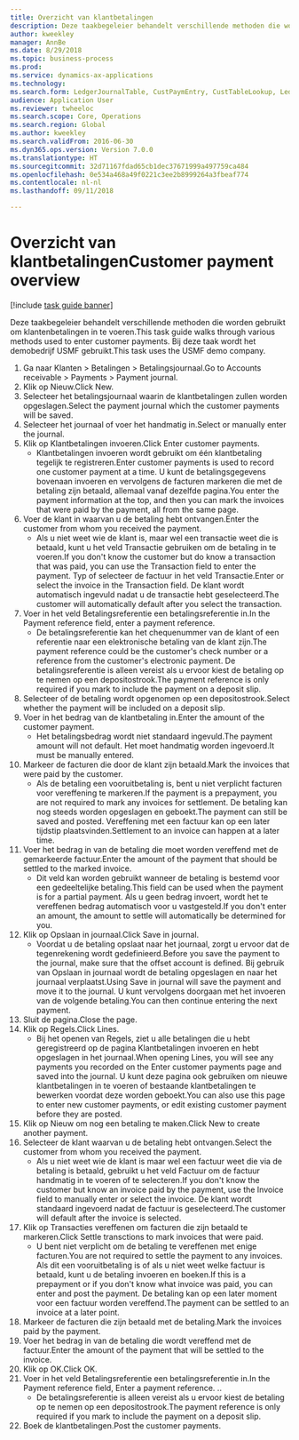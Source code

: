 ```yaml
--- 
title: Overzicht van klantbetalingen
description: Deze taakbegeleier behandelt verschillende methoden die worden gebruikt om klantenbetalingen in te voeren.
author: kweekley
manager: AnnBe
ms.date: 8/29/2018
ms.topic: business-process
ms.prod: 
ms.service: dynamics-ax-applications
ms.technology: 
ms.search.form: LedgerJournalTable, CustPaymEntry, CustTableLookup, LedgerJournalTransCustPaym, CustOpenTrans, BankAccountTableLookUp
audience: Application User
ms.reviewer: twheeloc
ms.search.scope: Core, Operations
ms.search.region: Global
ms.author: kweekley
ms.search.validFrom: 2016-06-30
ms.dyn365.ops.version: Version 7.0.0
ms.translationtype: HT
ms.sourcegitcommit: 32d71167fdad65cb1dec37671999a497759ca484
ms.openlocfilehash: 0e534a468a49f0221c3ee2b8999264a3fbeaf774
ms.contentlocale: nl-nl
ms.lasthandoff: 09/11/2018

---
```

# <a name="customer-payment-overview"></a><span data-ttu-id="1ac8d-103">Overzicht van klantbetalingen</span><span class="sxs-lookup"><span data-stu-id="1ac8d-103">Customer payment overview</span></span>

[!include [task guide banner](../../includes/task-guide-banner.md)]

<span data-ttu-id="1ac8d-104">Deze taakbegeleier behandelt verschillende methoden die worden gebruikt om klantenbetalingen in te voeren.</span><span class="sxs-lookup"><span data-stu-id="1ac8d-104">This task guide walks through various methods used to enter customer payments.</span></span> <span data-ttu-id="1ac8d-105">Bij deze taak wordt het demobedrijf USMF gebruikt.</span><span class="sxs-lookup"><span data-stu-id="1ac8d-105">This task uses the USMF demo company.</span></span>

1. <span data-ttu-id="1ac8d-106">Ga naar Klanten > Betalingen > Betalingsjournaal.</span><span class="sxs-lookup"><span data-stu-id="1ac8d-106">Go to Accounts receivable > Payments > Payment journal.</span></span>
2. <span data-ttu-id="1ac8d-107">Klik op Nieuw.</span><span class="sxs-lookup"><span data-stu-id="1ac8d-107">Click New.</span></span>
3. <span data-ttu-id="1ac8d-108">Selecteer het betalingsjournaal waarin de klantbetalingen zullen worden opgeslagen.</span><span class="sxs-lookup"><span data-stu-id="1ac8d-108">Select the payment journal which the customer payments will be saved.</span></span>
4. <span data-ttu-id="1ac8d-109">Selecteer het journaal of voer het handmatig in.</span><span class="sxs-lookup"><span data-stu-id="1ac8d-109">Select or manually enter the journal.</span></span>
5. <span data-ttu-id="1ac8d-110">Klik op Klantbetalingen invoeren.</span><span class="sxs-lookup"><span data-stu-id="1ac8d-110">Click Enter customer payments.</span></span>
    * <span data-ttu-id="1ac8d-111">Klantbetalingen invoeren wordt gebruikt om één klantbetaling tegelijk te registreren.</span><span class="sxs-lookup"><span data-stu-id="1ac8d-111">Enter customer payments is used to record one customer payment at a time.</span></span> <span data-ttu-id="1ac8d-112">U kunt de betalingsgegevens bovenaan invoeren en vervolgens de facturen markeren die met de betaling zijn betaald, allemaal vanaf dezelfde pagina.</span><span class="sxs-lookup"><span data-stu-id="1ac8d-112">You enter the payment information at the top, and then you can mark the invoices that were paid by the payment, all from the same page.</span></span>  
6. <span data-ttu-id="1ac8d-113">Voer de klant in waarvan u de betaling hebt ontvangen.</span><span class="sxs-lookup"><span data-stu-id="1ac8d-113">Enter the customer from whom you received the payment.</span></span>
    * <span data-ttu-id="1ac8d-114">Als u niet weet wie de klant is, maar wel een transactie weet die is betaald, kunt u het veld Transactie gebruiken om de betaling in te voeren.</span><span class="sxs-lookup"><span data-stu-id="1ac8d-114">If you don't know the customer but do know a transaction that was paid, you can use the Transaction field to enter the payment.</span></span> <span data-ttu-id="1ac8d-115">Typ of selecteer de factuur in het veld Transactie.</span><span class="sxs-lookup"><span data-stu-id="1ac8d-115">Enter or select the invoice in the Transaction field.</span></span> <span data-ttu-id="1ac8d-116">De klant wordt automatisch ingevuld nadat u de transactie hebt geselecteerd.</span><span class="sxs-lookup"><span data-stu-id="1ac8d-116">The customer will automatically default after you select the transaction.</span></span>  
7. <span data-ttu-id="1ac8d-117">Voer in het veld Betalingsreferentie een betalingsreferentie in.</span><span class="sxs-lookup"><span data-stu-id="1ac8d-117">In the Payment reference field, enter a payment reference.</span></span>
    * <span data-ttu-id="1ac8d-118">De betalingsreferentie kan het chequenummer van de klant of een referentie naar een elektronische betaling van de klant zijn.</span><span class="sxs-lookup"><span data-stu-id="1ac8d-118">The payment reference could be the customer's check number or a reference from the customer's electronic payment.</span></span> <span data-ttu-id="1ac8d-119">De betalingsreferentie is alleen vereist als u ervoor kiest de betaling op te nemen op een depositostrook.</span><span class="sxs-lookup"><span data-stu-id="1ac8d-119">The payment reference is only required if you mark to include the payment on a deposit slip.</span></span>  
8. <span data-ttu-id="1ac8d-120">Selecteer of de betaling wordt opgenomen op een depositostrook.</span><span class="sxs-lookup"><span data-stu-id="1ac8d-120">Select whether the payment will be included on a deposit slip.</span></span> 
9. <span data-ttu-id="1ac8d-121">Voer in het bedrag van de klantbetaling in.</span><span class="sxs-lookup"><span data-stu-id="1ac8d-121">Enter the amount of the customer payment.</span></span>
    * <span data-ttu-id="1ac8d-122">Het betalingsbedrag wordt niet standaard ingevuld.</span><span class="sxs-lookup"><span data-stu-id="1ac8d-122">The payment amount will not default.</span></span> <span data-ttu-id="1ac8d-123">Het moet handmatig worden ingevoerd.</span><span class="sxs-lookup"><span data-stu-id="1ac8d-123">It must be manually entered.</span></span>  
10. <span data-ttu-id="1ac8d-124">Markeer de facturen die door de klant zijn betaald.</span><span class="sxs-lookup"><span data-stu-id="1ac8d-124">Mark the invoices that were paid by the customer.</span></span>
    * <span data-ttu-id="1ac8d-125">Als de betaling een vooruitbetaling is, bent u niet verplicht facturen voor vereffening te markeren.</span><span class="sxs-lookup"><span data-stu-id="1ac8d-125">If the payment is a prepayment, you are not required to mark any invoices for settlement.</span></span> <span data-ttu-id="1ac8d-126">De betaling kan nog steeds worden opgeslagen en geboekt.</span><span class="sxs-lookup"><span data-stu-id="1ac8d-126">The payment can still be saved and posted.</span></span> <span data-ttu-id="1ac8d-127">Vereffening met een factuur kan op een later tijdstip plaatsvinden.</span><span class="sxs-lookup"><span data-stu-id="1ac8d-127">Settlement to an invoice can happen at a later time.</span></span>  
11. <span data-ttu-id="1ac8d-128">Voer het bedrag in van de betaling die moet worden vereffend met de gemarkeerde factuur.</span><span class="sxs-lookup"><span data-stu-id="1ac8d-128">Enter the amount of the payment that should be settled to the marked invoice.</span></span> 
    * <span data-ttu-id="1ac8d-129">Dit veld kan worden gebruikt wanneer de betaling is bestemd voor een gedeeltelijke betaling.</span><span class="sxs-lookup"><span data-stu-id="1ac8d-129">This field can be used when the payment is for a partial payment.</span></span> <span data-ttu-id="1ac8d-130">Als u geen bedrag invoert, wordt het te vereffenen bedrag automatisch voor u vastgesteld.</span><span class="sxs-lookup"><span data-stu-id="1ac8d-130">If you don't enter an amount, the amount to settle will automatically be determined for you.</span></span>  
12. <span data-ttu-id="1ac8d-131">Klik op Opslaan in journaal.</span><span class="sxs-lookup"><span data-stu-id="1ac8d-131">Click Save in journal.</span></span>
    * <span data-ttu-id="1ac8d-132">Voordat u de betaling opslaat naar het journaal, zorgt u ervoor dat de tegenrekening wordt gedefinieerd.</span><span class="sxs-lookup"><span data-stu-id="1ac8d-132">Before you save the payment to the journal, make sure that the offset account is defined.</span></span> <span data-ttu-id="1ac8d-133">Bij gebruik van Opslaan in journaal wordt de betaling opgeslagen en naar het journaal verplaatst.</span><span class="sxs-lookup"><span data-stu-id="1ac8d-133">Using Save in journal will save the payment and move it to the journal.</span></span> <span data-ttu-id="1ac8d-134">U kunt vervolgens doorgaan met het invoeren van de volgende betaling.</span><span class="sxs-lookup"><span data-stu-id="1ac8d-134">You can then continue entering the next payment.</span></span>  
13. <span data-ttu-id="1ac8d-135">Sluit de pagina.</span><span class="sxs-lookup"><span data-stu-id="1ac8d-135">Close the page.</span></span>
14. <span data-ttu-id="1ac8d-136">Klik op Regels.</span><span class="sxs-lookup"><span data-stu-id="1ac8d-136">Click Lines.</span></span>
    * <span data-ttu-id="1ac8d-137">Bij het openen van Regels, ziet u alle betalingen die u hebt geregistreerd op de pagina Klantbetalingen invoeren en hebt opgeslagen in het journaal.</span><span class="sxs-lookup"><span data-stu-id="1ac8d-137">When opening Lines, you will see any payments you recorded on the Enter customer payments page and saved into the journal.</span></span> <span data-ttu-id="1ac8d-138">U kunt deze pagina ook gebruiken om nieuwe klantbetalingen in te voeren of bestaande klantbetalingen te bewerken voordat deze worden geboekt.</span><span class="sxs-lookup"><span data-stu-id="1ac8d-138">You can also use this page to enter new customer payments, or edit existing customer payment before they are posted.</span></span>  
15. <span data-ttu-id="1ac8d-139">Klik op Nieuw om nog een betaling te maken.</span><span class="sxs-lookup"><span data-stu-id="1ac8d-139">Click New to create another payment.</span></span> 
16. <span data-ttu-id="1ac8d-140">Selecteer de klant waarvan u de betaling hebt ontvangen.</span><span class="sxs-lookup"><span data-stu-id="1ac8d-140">Select the customer from whom you received the payment.</span></span>
    * <span data-ttu-id="1ac8d-141">Als u niet weet wie de klant is maar wel een factuur weet die via de betaling is betaald, gebruikt u het veld Factuur om de factuur handmatig in te voeren of te selecteren.</span><span class="sxs-lookup"><span data-stu-id="1ac8d-141">If you don't know the customer but know an invoice paid by the payment, use the Invoice field to manually enter or select the invoice.</span></span> <span data-ttu-id="1ac8d-142">De klant wordt standaard ingevoerd nadat de factuur is geselecteerd.</span><span class="sxs-lookup"><span data-stu-id="1ac8d-142">The customer will default after the invoice is selected.</span></span>  
17. <span data-ttu-id="1ac8d-143">Klik op Transacties vereffenen om facturen die zijn betaald te markeren.</span><span class="sxs-lookup"><span data-stu-id="1ac8d-143">Click Settle transctions to mark invoices that were paid.</span></span>
    * <span data-ttu-id="1ac8d-144">U bent niet verplicht om de betaling te vereffenen met enige facturen.</span><span class="sxs-lookup"><span data-stu-id="1ac8d-144">You are not required to settle the payment to any invoices.</span></span> <span data-ttu-id="1ac8d-145">Als dit een vooruitbetaling is of als u niet weet welke factuur is betaald, kunt u de betaling invoeren en boeken.</span><span class="sxs-lookup"><span data-stu-id="1ac8d-145">If this is a prepayment or if you don't know what invoice was paid, you can enter and post the payment.</span></span> <span data-ttu-id="1ac8d-146">De betaling kan op een later moment voor een factuur worden vereffend.</span><span class="sxs-lookup"><span data-stu-id="1ac8d-146">The payment can be settled to an invoice at a later point.</span></span>  
18. <span data-ttu-id="1ac8d-147">Markeer de facturen die zijn betaald met de betaling.</span><span class="sxs-lookup"><span data-stu-id="1ac8d-147">Mark the invoices paid by the payment.</span></span> 
19. <span data-ttu-id="1ac8d-148">Voer het bedrag in van de betaling die wordt vereffend met de factuur.</span><span class="sxs-lookup"><span data-stu-id="1ac8d-148">Enter the amount of the payment that will be settled to the invoice.</span></span>
20. <span data-ttu-id="1ac8d-149">Klik op OK.</span><span class="sxs-lookup"><span data-stu-id="1ac8d-149">Click OK.</span></span>
21. <span data-ttu-id="1ac8d-150">Voer in het veld Betalingsreferentie een betalingsreferentie in.</span><span class="sxs-lookup"><span data-stu-id="1ac8d-150">In the Payment reference field, Enter a payment reference.</span></span> <span data-ttu-id="1ac8d-151">.</span><span class="sxs-lookup"><span data-stu-id="1ac8d-151">.</span></span>
    * <span data-ttu-id="1ac8d-152">De betalingsreferentie is alleen vereist als u ervoor kiest de betaling op te nemen op een depositostrook.</span><span class="sxs-lookup"><span data-stu-id="1ac8d-152">The payment reference is only required if you mark to include the payment on a deposit slip.</span></span>  
22. <span data-ttu-id="1ac8d-153">Boek de klantbetalingen.</span><span class="sxs-lookup"><span data-stu-id="1ac8d-153">Post the customer payments.</span></span> 


